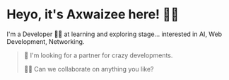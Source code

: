 # Heyo, it's Axwaizee here! 🧑‍💻

I'm a Developer 👩‍💻 at learning and exploring stage... interested in AI, Web Development, Networking. 

> 🤔 I'm looking for a partner for crazy developments.
>
> 👯‍♀️ Can we collaborate on anything you like?

